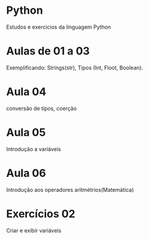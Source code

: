 # Python
 Estudos e exercicios da linguagem Python

 # Aulas de 01 a 03
 Exemplificando: Strings(str), Tipos (Int, Floot, Boolean).

 # Aula 04
 conversão de tipos, coerção

 # Aula 05
 Introdução a variáveis 

 # Aula 06
 Introdução aos operadores aritmétrios(Matemática)

 # Exercícios 02
 Criar e exibir variáveis
